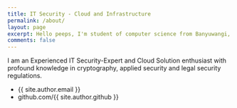 ```yaml
---
title: IT Security - Cloud and Infrastructure
permalink: /about/
layout: page
excerpt: Hello peeps, I'm student of computer science from Banyuwangi, living in Jogjakarta. This blog for documentation about my programming journey, running on jekyll, hosting on netlify and using my own simple theme. My work is based on proven and recognized methodologies. I approach projects by building and seeing the “big picture”, then going down layers and ask myself what could, can and will go wrong on each layer. Here is an insightshard of my most valuable project experiences, which shall give an impression of my individual contribution.
comments: false
---
```


I am an Experienced IT Security-Expert and Cloud Solution enthusiast with profound knowledge in cryptography, applied security and legal security regulations.

- {{ site.author.email }}
- github.com/{{ site.author.github }}
